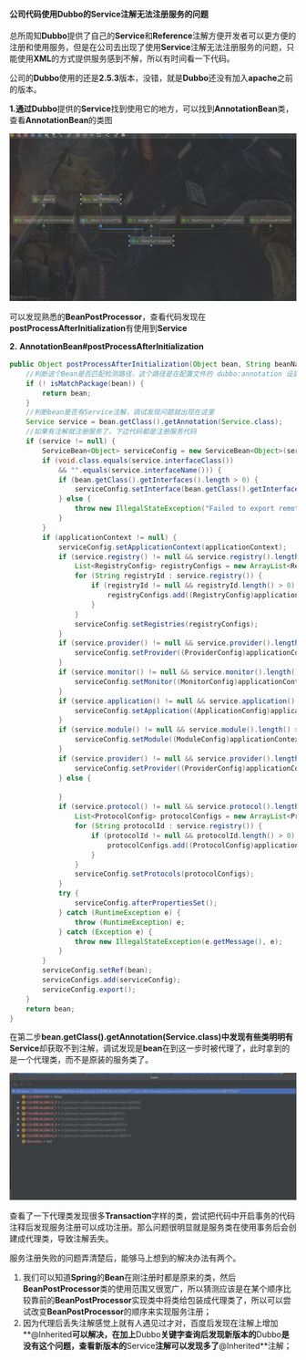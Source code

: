 #### 公司代码使用Dubbo的Service注解无法注册服务的问题

​		总所周知**Dubbo**提供了自己的**Service**和**Reference**注解方便开发者可以更方便的注册和使用服务，但是在公司去出现了使用**Service**注解无法注册服务的问题，只能使用**XML**的方式提供服务感到不解，所以有时间看一下代码。

公司的**Dubbo**使用的还是**2.5.3**版本，没错，就是**Dubbo**还没有加入**apache**之前的版本。

**1.**通过**Dubbo**提供的**Service**找到使用它的地方，可以找到**AnnotationBean**类，查看**AnnotationBean**的类图

![1583140098815](../../图床/截图/1583140098815.png)

可以发现熟悉的**BeanPostProcessor**，查看代码发现在**postProcessAfterInitialization**有使用到**Service**

**2.** **AnnotationBean#postProcessAfterInitialization**

```java
public Object postProcessAfterInitialization(Object bean, String beanName) throws BeansException {
    //判断这个Bean是否匹配检测路径，这个路径是在配置文件的 dubbo:annotation 设置的
    if (! isMatchPackage(bean)) {
        return bean;
    }
    //判断bean是否有Service注解，调试发现问题就出现在这里
    Service service = bean.getClass().getAnnotation(Service.class);
    //如果有注解就注册服务了，下边代码都是注册服务代码
    if (service != null) {
        ServiceBean<Object> serviceConfig = new ServiceBean<Object>(service);
        if (void.class.equals(service.interfaceClass())
            && "".equals(service.interfaceName())) {
            if (bean.getClass().getInterfaces().length > 0) {
                serviceConfig.setInterface(bean.getClass().getInterfaces()[0]);
            } else {
                throw new IllegalStateException("Failed to export remote service class " + bean.getClass().getName() + ", cause: The @Service undefined interfaceClass or interfaceName, and the service class unimplemented any interfaces.");
            }
        }
        if (applicationContext != null) {
            serviceConfig.setApplicationContext(applicationContext);
            if (service.registry() != null && service.registry().length > 0) {
                List<RegistryConfig> registryConfigs = new ArrayList<RegistryConfig>();
                for (String registryId : service.registry()) {
                    if (registryId != null && registryId.length() > 0) {
                        registryConfigs.add((RegistryConfig)applicationContext.getBean(registryId, RegistryConfig.class));
                    }
                }
                serviceConfig.setRegistries(registryConfigs);
            }
            if (service.provider() != null && service.provider().length() > 0) {
                serviceConfig.setProvider((ProviderConfig)applicationContext.getBean(service.provider(),ProviderConfig.class));
            }
            if (service.monitor() != null && service.monitor().length() > 0) {
                serviceConfig.setMonitor((MonitorConfig)applicationContext.getBean(service.monitor(), MonitorConfig.class));
            }
            if (service.application() != null && service.application().length() > 0) {
                serviceConfig.setApplication((ApplicationConfig)applicationContext.getBean(service.application(), ApplicationConfig.class));
            }
            if (service.module() != null && service.module().length() > 0) {
                serviceConfig.setModule((ModuleConfig)applicationContext.getBean(service.module(), ModuleConfig.class));
            }
            if (service.provider() != null && service.provider().length() > 0) {
                serviceConfig.setProvider((ProviderConfig)applicationContext.getBean(service.provider(), ProviderConfig.class));
            } else {

            }
            if (service.protocol() != null && service.protocol().length > 0) {
                List<ProtocolConfig> protocolConfigs = new ArrayList<ProtocolConfig>();
                for (String protocolId : service.registry()) {
                    if (protocolId != null && protocolId.length() > 0) {
                        protocolConfigs.add((ProtocolConfig)applicationContext.getBean(protocolId, ProtocolConfig.class));
                    }
                }
                serviceConfig.setProtocols(protocolConfigs);
            }
            try {
                serviceConfig.afterPropertiesSet();
            } catch (RuntimeException e) {
                throw (RuntimeException) e;
            } catch (Exception e) {
                throw new IllegalStateException(e.getMessage(), e);
            }
        }
        serviceConfig.setRef(bean);
        serviceConfigs.add(serviceConfig);
        serviceConfig.export();
    }
    return bean;
}
```

​		在第二步**bean.getClass().getAnnotation(Service.class)**中发现有些类明明有**Service**却获取不到注解，调试发现是**bean**在到这一步时被代理了，此时拿到的是一个代理类，而不是原装的服务类了。

![1583140674233](../../图床/截图/1583140674233.png)

​		查看了一下代理类发现很多**Transaction**字样的类，尝试把代码中开启事务的代码注释后发现服务注册可以成功注册。那么问题很明显就是服务类在使用事务后会创建成代理类，导致注解丢失。



服务注册失败的问题弄清楚后，能够马上想到的解决办法有两个。

1. 我们可以知道**Spring**的**Bean**在刚注册时都是原来的类，然后**BeanPostProcessor**类的使用范围又很宽广，所以猜测应该是在某个顺序比较靠前的**BeanPostProcessor**实现类中将类给包装成代理类了，所以可以尝试改变**BeanPostProcessor**的顺序来实现服务注册；
2. 因为代理后丢失注解感觉上就有人遇见过才对，百度后发现在注解上增加**@Inherited**可以解决，在加上**Dubbo**关键字查询后发现新版本的**Dubbo**是没有这个问题，查看新版本的**Service**注解可以发现多了**@Inherited**注解；